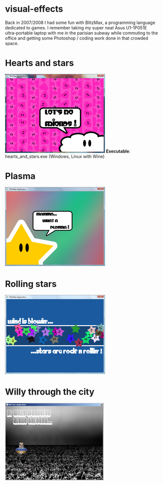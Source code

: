 # visual-effects
Back in 2007/2008 I had some fun with BlitzMax, a programming language dedicated to games. I remember taking my super neat Asus U1-1P051E ultra-portable laptop with me in the parisian subway while commuting to the office and getting some Photoshop / coding work done in that crowded space.
# Hearts and stars
![Hearts and stars](hearts_and_stars.png)
**Executable**: hearts_and_stars.exe (Windows, Linux with Wine)
# Plasma
![Plasma](plasma.png)
# Rolling stars
![Rolling stars](rolling_stars.png)
# Willy through the city
![Willy through the city](willy_through_the_city.png)